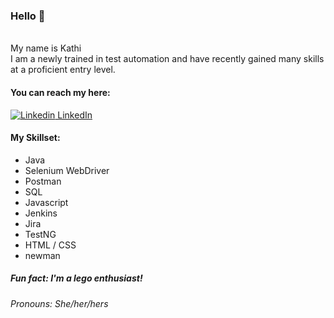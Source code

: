 ### Hello 👋
<br> My name is Kathi<br>I am a newly trained in test automation and have recently gained many skills at a proficient entry level.

#### You can reach my here: 
[![Linkedin](https://i.stack.imgur.com/gVE0j.png) LinkedIn](https://www.linkedin.com/in/kathi-oke/)
&nbsp;


#### My Skillset:
* Java
* Selenium WebDriver
* Postman
* SQL
* Javascript
* Jenkins
* Jira
* TestNG
* HTML / CSS
* newman

##### Fun fact: I'm a lego enthusiast!

###### Pronouns: She/her/hers

<!--
**kathicoder/kathicoder** is a ✨ _special_ ✨ repository because its `README.md` (this file) appears on your GitHub profile.

Here are some ideas to get you started:

- 🔭 I’m currently working on ...
- 🌱 I’m currently learning ...
- 👯 I’m looking to collaborate on ...
- 🤔 I’m looking for help with ...
- 💬 Ask me about ...
- 📫 How to reach me: [![Linkedin](https://i.stack.imgur.com/gVE0j.png) LinkedIn](https://www.linkedin.com/)
&nbsp;


-->
